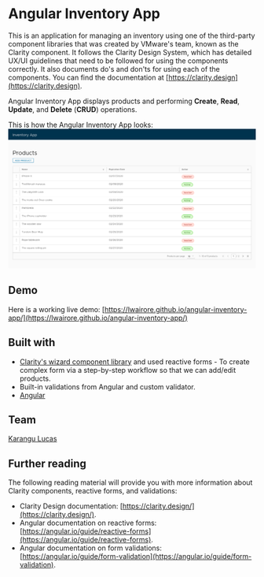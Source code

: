 # Angular Inventory App

This is an application for managing an inventory using one of the third-party component libraries that was created by VMware's team, known as the Clarity component. It follows the Clarity Design System, which has detailed UX/UI guidelines that need to be followed for using the components correctly. It also documents do's and don'ts for using each of the components. You can find the documentation at [https://clarity.design](https://clarity.design).

Angular Inventory App displays products and performing **Create**, **Read**, **Update**, and **Delete** (**CRUD**) operations.

This is how the Angular Inventory App looks:
![This image shows how Angular Inventory App looks](src/assets/demos/inventory-app-homepage.png)

## Demo

Here is a working live demo: [https://lwairore.github.io/angular-inventory-app/](https://lwairore.github.io/angular-inventory-app/)

## Built with

- [Clarity's wizard component library](https://clarity.design/) and used reactive forms - To create complex form via a step-by-step workflow so that we can add/edit products.
- Built-in validations from Angular and custom validator.
- [Angular](http://angular.io/)

## Team

[Karangu Lucas](https://github.com/lwairore)

## Further reading
The following reading material will provide you with more information about Clarity components, reactive forms, and validations:

- Clarity Design documentation: [https://clarity.design/](https://clarity.design/).
- Angular documentation on reactive forms: [https://angular.io/guide/reactive-forms](https://angular.io/guide/reactive-forms).
- Angular documentation on form validations: [https://angular.io/guide/form-validation](https://angular.io/guide/form-validation).